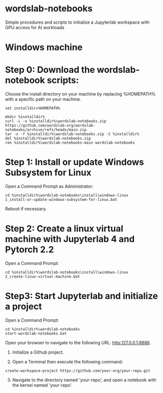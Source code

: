 # wordslab-notebooks

Simple procedures and scripts to initialize a Jupyterlab workspace with GPU access for AI workloads

# Windows machine

# Step 0: Download the wordslab-notebook scripts:

Choose the install directory on your machine by replacing %HOMEPATH% with a specific path on your machine.

```
set installdir=%HOMEPATH%

mkdir %installdir%
curl -L -o %installdir%\wordslab-notebooks.zip https://github.com/wordslab-org/wordslab-notebooks/archive/refs/heads/main.zip
tar -x -f %installdir%\wordslab-notebooks.zip -C %installdir%
del %installdir%\wordslab-notebooks.zip
ren %installdir%\wordslab-notebooks-main wordslab-notebooks
```

# Step 1: Install or update Windows Subsystem for Linux

Open a Command Prompt as Administrator:

```
cd %installdir%\wordslab-notebooks\install\windows-linux
1_install-or-update-windows-subsystem-for-linux.bat
```

Reboot if necessary.

# Step 2: Create a linux virtual machine with Jupyterlab 4 and Pytorch 2.2

Open a Command Prompt:

```
cd %installdir%\wordslab-notebooks\install\windows-linux
2_create-linux-virtual-machine.bat
```

# Step3: Start Jupyterlab and initialize a project

Open a Command Prompt:

```
cd %installdir%\wordslab-notebooks
start-wordslab-notebooks.bat
```

Open your browser to navigate to the following URL: [http:127.0.0.1:8888](http:127.0.0.1:8888).

1. Initialize a Github project.

2. Open a Terminal then execute the following command:

```
create-workspace-project https://github.com/your-org/your-repo.git
```

3. Navigate to the directory named 'your-repo', and open a notebook with the kernel named 'your-repo'.
